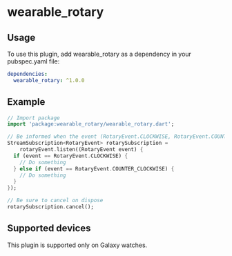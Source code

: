 # wearable_rotary

## Usage

To use this plugin, add wearable_rotary as a dependency in your pubspec.yaml file:

```yaml
dependencies:
  wearable_rotary: ^1.0.0
```

## Example

```dart
// Import package
import 'package:wearable_rotary/wearable_rotary.dart';

// Be informed when the event (RotaryEvent.CLOCKWISE, RotaryEvent.COUNTER_CLOCKWISE) occurs
StreamSubscription<RotaryEvent> rotarySubscription =
    rotaryEvent.listen((RotaryEvent event) {
  if (event == RotaryEvent.CLOCKWISE) {
    // Do something
  } else if (event == RotaryEvent.COUNTER_CLOCKWISE) {
    // Do something
  }
});

// Be sure to cancel on dispose
rotarySubscription.cancel();
```

## Supported devices

This plugin is supported only on Galaxy watches.
